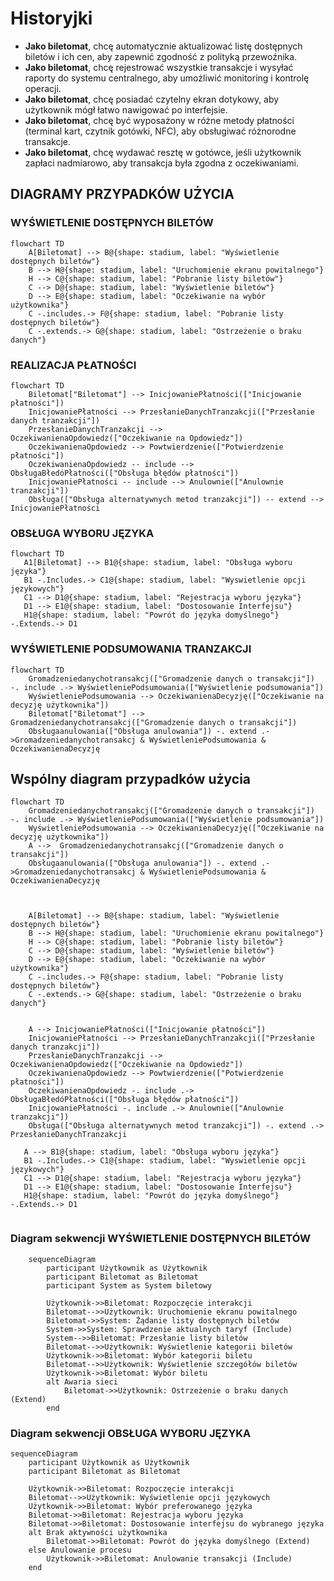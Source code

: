 # Historyjki

- **Jako biletomat**, chcę automatycznie aktualizować listę dostępnych biletów i ich cen, aby zapewnić zgodność z polityką przewoźnika.
- **Jako biletomat**, chcę rejestrować wszystkie transakcje i wysyłać raporty do systemu centralnego, aby umożliwić monitoring i kontrolę operacji.
- **Jako biletomat**, chcę posiadać czytelny ekran dotykowy, aby użytkownik mógł
łatwo nawigować po interfejsie.
- **Jako biletomat**, chcę być wyposażony w różne metody płatności (terminal kart,
czytnik gotówki, NFC), aby obsługiwać różnorodne transakcje.
- **Jako biletomat**, chcę wydawać resztę w gotówce, jeśli użytkownik zapłaci
nadmiarowo, aby transakcja była zgodna z oczekiwaniami.


## DIAGRAMY PRZYPADKÓW UŻYCIA
### WYŚWIETLENIE DOSTĘPNYCH BILETÓW
```mermaid
flowchart TD
    A[Biletomat] --> B@{shape: stadium, label: "Wyświetlenie dostępnych biletów"}
    B --> H@{shape: stadium, label: "Uruchomienie ekranu powitalnego"}
    H --> C@{shape: stadium, label: "Pobranie listy biletów"}
    C --> D@{shape: stadium, label: "Wyświetlenie biletów"}
    D --> E@{shape: stadium, label: "Oczekiwanie na wybór użytkownika"}
    C -.includes.-> F@{shape: stadium, label: "Pobranie listy dostępnych biletów"}
    C -.extends.-> G@{shape: stadium, label: "Ostrzeżenie o braku danych"}
```

### REALIZACJA PŁATNOŚCI
```mermaid
flowchart TD
    Biletomat["Biletomat"] --> InicjowaniePłatności(["Inicjowanie płatności"])
    InicjowaniePłatności --> PrzesłanieDanychTranzakcji(["Przesłanie danych tranzakcji"])
    PrzesłanieDanychTranzakcji --> OczekiwanienaOpdowiedz(["Oczekiwanie na Opdowiedz"])
    OczekiwanienaOpdowiedz --> Powtwierdzenie(["Potwierdzenie płatności"])
    OczekiwanienaOpdowiedz -- include --> ObsługaBłedóPłatności(["Obsługa błędów płatności"])
    InicjowaniePłatności -- include --> Anulownie(["Anulownie tranzakcji"])
    Obsługa(["Obsługa alternatywnych metod tranzakcji"]) -- extend --> InicjowaniePłatności
```

### OBSŁUGA WYBORU JĘZYKA
```mermaid
flowchart TD
   A1[Biletomat] --> B1@{shape: stadium, label: "Obsługa wyboru języka"}
   B1 -.Includes.-> C1@{shape: stadium, label: "Wyswietlenie opcji językowych"}
   C1 --> D1@{shape: stadium, label: "Rejestracja wyboru języka"}
   D1 --> E1@{shape: stadium, label: "Dostosowanie Interfejsu"}
   H1@{shape: stadium, label: "Powrót do języka domyślnego"} -.Extends.-> D1 
```
### WYŚWIETLENIE PODSUMOWANIA TRANZAKCJI
```mermaid
flowchart TD
    Gromadzeniedanychotransakcj(["Gromadzenie danych o transakcji"]) -. include .-> WyświetleniePodsumowania(["Wyświetlenie podsumowania"])
    WyświetleniePodsumowania --> OczekiwanienaDecyzję(["Oczekiwanie na decyzję użytkownika"])
    Biletomat["Biletomat"] -->  Gromadzeniedanychotransakcj(["Gromadzenie danych o transakcji"])
    Obsługaanulowania(["Obsługa anulowania"]) -. extend .->Gromadzeniedanychotransakcj & WyświetleniePodsumowania & OczekiwanienaDecyzję
```
## Wspólny diagram przypadków użycia
```mermaid
flowchart TD
    Gromadzeniedanychotransakcj(["Gromadzenie danych o transakcji"]) -. include .-> WyświetleniePodsumowania(["Wyświetlenie podsumowania"])
    WyświetleniePodsumowania --> OczekiwanienaDecyzję(["Oczekiwanie na decyzję użytkownika"])
    A -->  Gromadzeniedanychotransakcj(["Gromadzenie danych o transakcji"])
    Obsługaanulowania(["Obsługa anulowania"]) -. extend .->Gromadzeniedanychotransakcj & WyświetleniePodsumowania & OczekiwanienaDecyzję



    A[Biletomat] --> B@{shape: stadium, label: "Wyświetlenie dostępnych biletów"}
    B --> H@{shape: stadium, label: "Uruchomienie ekranu powitalnego"}
    H --> C@{shape: stadium, label: "Pobranie listy biletów"}
    C --> D@{shape: stadium, label: "Wyświetlenie biletów"}
    D --> E@{shape: stadium, label: "Oczekiwanie na wybór użytkownika"}
    C -.includes.-> F@{shape: stadium, label: "Pobranie listy dostępnych biletów"}
    C -.extends.-> G@{shape: stadium, label: "Ostrzeżenie o braku danych"}


    A --> InicjowaniePłatności(["Inicjowanie płatności"])
    InicjowaniePłatności --> PrzesłanieDanychTranzakcji(["Przesłanie danych tranzakcji"])
    PrzesłanieDanychTranzakcji --> OczekiwanienaOpdowiedz(["Oczekiwanie na Opdowiedz"])
    OczekiwanienaOpdowiedz --> Powtwierdzenie(["Potwierdzenie płatności"])
    OczekiwanienaOpdowiedz -. include .-> ObsługaBłedóPłatności(["Obsługa błędów płatności"])
    InicjowaniePłatności -. include .-> Anulownie(["Anulownie tranzakcji"])
    Obsługa(["Obsługa alternatywnych metod tranzakcji"]) -. extend .-> PrzesłanieDanychTranzakcji

   A --> B1@{shape: stadium, label: "Obsługa wyboru języka"}
   B1 -.Includes.-> C1@{shape: stadium, label: "Wyswietlenie opcji językowych"}
   C1 --> D1@{shape: stadium, label: "Rejestracja wyboru języka"}
   D1 --> E1@{shape: stadium, label: "Dostosowanie Interfejsu"}
   H1@{shape: stadium, label: "Powrót do języka domyślnego"} -.Extends.-> D1  


```

### Diagram sekwencji WYŚWIETLENIE DOSTĘPNYCH BILETÓW
```mermaid
    sequenceDiagram
        participant Użytkownik as Użytkownik
        participant Biletomat as Biletomat
        participant System as System biletowy

        Użytkownik->>Biletomat: Rozpoczęcie interakcji
        Biletomat-->>Użytkownik: Uruchomienie ekranu powitalnego
        Biletomat->>System: Żądanie listy dostępnych biletów
        System->>System: Sprawdzenie aktualnych taryf (Include)
        System-->>Biletomat: Przesłanie listy biletów
        Biletomat-->>Użytkownik: Wyświetlenie kategorii biletów
        Użytkownik->>Biletomat: Wybór kategorii biletu
        Biletomat-->>Użytkownik: Wyświetlenie szczegółów biletów
        Użytkownik->>Biletomat: Wybór biletu
        alt Awaria sieci
            Biletomat->>Użytkownik: Ostrzeżenie o braku danych (Extend)
        end
```
### Diagram sekwencji OBSŁUGA WYBORU JĘZYKA
```mermaid
sequenceDiagram
    participant Użytkownik as Użytkownik
    participant Biletomat as Biletomat

    Użytkownik->>Biletomat: Rozpoczęcie interakcji
    Biletomat-->>Użytkownik: Wyświetlenie opcji językowych 
    Użytkownik->>Biletomat: Wybór preferowanego języka
    Biletomat->>Biletomat: Rejestracja wyboru języka
    Biletomat->>Biletomat: Dostosowanie interfejsu do wybranego języka
    alt Brak aktywności użytkownika
        Biletomat->>Biletomat: Powrót do języka domyślnego (Extend)
    else Anulowanie procesu
        Użytkownik->>Biletomat: Anulowanie transakcji (Include)
    end

```
